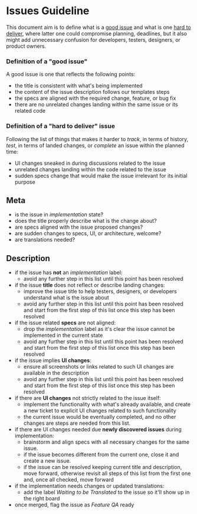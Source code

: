 # Issues Guideline

This document aim is to define what is a [good issue](#definition-of-a-good-issue) and what is one [hard to deliver](#definition-of-a-hard-to-deliver-issue), where latter one could compromise planning, deadlines, but it also might add unnecessary confusion for developers, testers, designers, or product owners.

### Definition of a "good issue"

A good issue is one that reflects the following points:

  * the title is consistent with what's being implemented
  * the content of the issue description follows our templates steps
  * the specs are aligned with the required change, feature, or bug fix
  * there are no unrelated changes landing within the same issue or its related code

### Definition of a "hard to deliver" issue

Following the list of things that makes it harder to _track_, in terms of history, _test_, in terms of landed changes, or _complete_ an issue within the planned time:

  * UI changes sneaked in during discussions related to the issue
  * unrelated changes landing within the code related to the issue
  * sudden specs change that would make the issue irrelevant for its initial purpose

## Meta

  * is the issue in _implementation_ state?
  * does the title properly describe what is the change about?
  * are specs aligned with the issue proposed changes?
  * are sudden changes to specs, UI, or architecture, welcome?
  * are translations needed?

## Description

  * if the issue has **not** an _implementation_ label:
    * avoid any further step in this list until this point has been resolved
  * if the issue **title** does not reflect or describe landing changes:
    * improve the issue title to help testers, designers, or developers understand what is the issue about
    * avoid any further step in this list until this point has been resolved and start from the first step of this list once this step has been resolved
  * if the issue related **specs** are not aligned:
    * drop the _implementation_ label as it's clear the issue cannot be implemented in the current state
    * avoid any further step in this list until this point has been resolved and start from the first step of this list once this step has been resolved
  * if the issue implies **UI changes**:
    * ensure all screenshots or links related to such UI changes are available in the description
    * avoid any further step in this list until this point has been resolved and start from the first step of this list once this step has been resolved
  * if there are **UI changes** not strictly related to the issue itself:
    * implement the functionality with what's already available, and create a new ticket to explicit UI changes related to such functionality
    * the current issue would be eventually completed, and no other changes are steps are needed from this list.
  * if there are UI changes needed due **newly discovered issues** during implementation:
    * brainstorm and align specs with all necessary changes for the same issue.
    * if the issue becomes different from the current one, close it and create a new issue.
    * if the issue can be resolved keeping current title and description, move forward, otherwise revisit all steps of this list from the first one and, once all checked, move forward
  * if the implementation needs changes or updated translations:
    * add the label _Waiting to be Translated_ to the issue so it'll show up in the right board
  * once merged, flag the issue as _Feature QA_ ready

